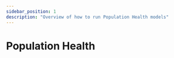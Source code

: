 ```yaml
---
sidebar_position: 1
description: "Overview of how to run Population Health models"
---
```


# Population Health

